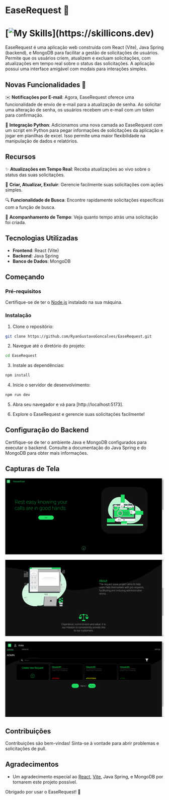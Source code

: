 # EaseRequest 🚀

# [![My Skills](https://skillicons.dev/icons?i=java,spring,vite,react,mongo,css,)](https://skillicons.dev)

EaseRequest é uma aplicação web construída com React (Vite), Java Spring (backend), e MongoDB para facilitar a gestão de solicitações de usuários. Permite que os usuários criem, atualizem e excluam solicitações, com atualizações em tempo real sobre o status das solicitações. A aplicação possui uma interface amigável com modais para interações simples.

## Novas Funcionalidades 🌟
✉️ **Notificações por E-mail**: Agora, EaseRequest oferece uma funcionalidade de envio de e-mail para a atualização de senha. Ao solicitar uma alteração de senha, os usuários recebem um e-mail com um token para confirmação.

🐍 **Integração Python**: Adicionamos uma nova camada ao EaseRequest com um script em Python para pegar informações de solicitações da aplicação e jogar em planilhas de excel. Isso permite uma maior flexibilidade na manipulação de dados e relatórios.

## Recursos

✨ **Atualizações em Tempo Real**: Receba atualizações ao vivo sobre o status das suas solicitações.

📝 **Criar, Atualizar, Excluir**: Gerencie facilmente suas solicitações com ações simples.

🔍 **Funcionalidade de Busca**: Encontre rapidamente solicitações específicas com a função de busca.

📆 **Acompanhamento de Tempo**: Veja quanto tempo atrás uma solicitação foi criada.

## Tecnologias Utilizadas

- **Frontend**: React (Vite)
- **Backend**: Java Spring
- **Banco de Dados**: MongoDB

## Começando

### Pré-requisitos

Certifique-se de ter o [Node.js](https://nodejs.org/) instalado na sua máquina.

### Instalação

1. Clone o repositório:

```bash
git clone https://github.com/RyanGustavoGoncalves/EaseRequest.git
```

2. Navegue até o diretório do projeto:

```bash
cd EaseRequest
```

3. Instale as dependências:

```bash
npm install
```

4. Inicie o servidor de desenvolvimento:

```bash
npm run dev
```

5. Abra seu navegador e vá para [http://localhost:5173].

6. Explore o EaseRequest e gerencie suas solicitações facilmente!

## Configuração do Backend

Certifique-se de ter o ambiente Java e MongoDB configurados para executar o backend. Consulte a documentação do Java Spring e do MongoDB para obter mais informações.

## Capturas de Tela

![Captura de Tela 1](frontend/src/assets/HomeEaseRequest.png)

![Captura de Tela 2](frontend/src/assets/AboutHomeEaseRequest.png)

![Captura de Tela 3](frontend/src/assets/Request.png)

## Contribuições

Contribuições são bem-vindas! Sinta-se à vontade para abrir problemas e solicitações de pull.

## Agradecimentos

- Um agradecimento especial ao [React](https://reactjs.org/), [Vite](https://vitejs.dev/), Java Spring, e MongoDB por tornarem este projeto possível.

Obrigado por usar o EaseRequest! 🌟
